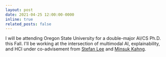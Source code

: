 ```yaml
---
layout: post
date: 2021-04-25 12:00:00-0000
inline: true
related_posts: false
---
```


I will be attending Oregon State University for a double-major AI/CS Ph.D. this Fall. I'll be working at the intersection of multimodal AI, explainability, and HCI under co-advisement from [Stefan Lee](https://web.engr.oregonstate.edu/~leestef/) and [Minsuk Kahng](https://minsuk.com/).